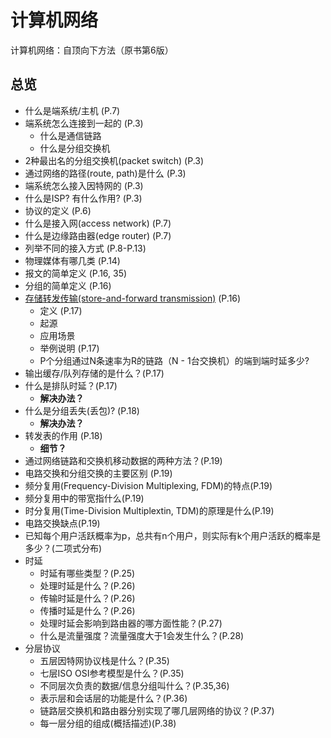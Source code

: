 # 计算机网络

计算机网络：自顶向下方法（原书第6版）

## 总览

- 什么是端系统/主机 (P.7)
- 端系统怎么连接到一起的 (P.3)
  - 什么是通信链路
  - 什么是分组交换机
- 2种最出名的分组交换机(packet switch) (P.3)
- 通过网络的路径(route, path)是什么 (P.3)
- 端系统怎么接入因特网的 (P.3)
- 什么是ISP? 有什么作用? (P.3)
- 协议的定义 (P.6)
- 什么是接入网(access network) (P.7)
- 什么是边缘路由器(edge router) (P.7)
- 列举不同的接入方式 (P.8-P.13)
- 物理媒体有哪几类 (P.14)
- 报文的简单定义 (P.16, 35)
- 分组的简单定义 (P.16)
- [存储转发传输(store-and-forward transmission)](record/1_store_and_forward_transmission.md) (P.16)
  - 定义 (P.17)
  - 起源
  - 应用场景
  - 举例说明 (P.17)
  - P个分组通过N条速率为R的链路（N - 1台交换机）的端到端时延多少?
- 输出缓存/队列存储的是什么？(P.17)
- 什么是排队时延？(P.17)
  - **解决办法？**
- 什么是分组丢失(丢包)? (P.18)
  - **解决办法？**
- 转发表的作用 (P.18)
  - **细节？**
- 通过网络链路和交换机移动数据的两种方法？(P.19)
- 电路交换和分组交换的主要区别 (P.19)
- 频分复用(Frequency-Division Multiplexing, FDM)的特点(P.19)
- 频分复用中的带宽指什么(P.19)
- 时分复用(Time-Division Multiplextin, TDM)的原理是什么(P.19)
- 电路交换缺点(P.19)
- 已知每个用户活跃概率为p，总共有n个用户，则实际有k个用户活跃的概率是多少？(二项式分布)
- 时延
  - 时延有哪些类型？(P.25)
  - 处理时延是什么？(P.26)
  - 传输时延是什么？(P.26)
  - 传播时延是什么？(P.26)
  - 处理时延会影响到路由器的哪方面性能？(P.27)
  - 什么是流量强度？流量强度大于1会发生什么？(P.28)
- 分层协议
  - 五层因特网协议栈是什么？(P.35)
  - 七层ISO OSI参考模型是什么？(P.35)
  - 不同层次负责的数据/信息分组叫什么？(P.35,36)
  - 表示层和会话层的功能是什么？(P.36)
  - 链路层交换机和路由器分别实现了哪几层网络的协议？(P.37)
  - 每一层分组的组成(概括描述)(P.38)
